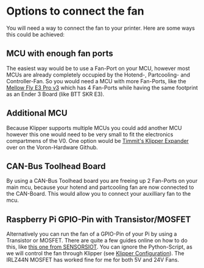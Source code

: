 # Options to connect the fan

You will need a way to connect the fan to your printer. Here are some ways this could be achieved:

## MCU with enough fan ports

The easiest way would be to use a Fan-Port on your MCU, however most MCUs are already completely occupied by the Hotend-, Partcooling- and Controller-Fan. So you would need a MCU with more Fan-Ports, like the [Mellow Fly E3 Pro v3](https://www.aliexpress.com/item/1005002372751834.html) which has 4 Fan-Ports while having the same footprint as an Ender 3 Board (like BTT SKR E3).

## Additional MCU

Because Klipper supports multiple MCUs you could add another MCU however this one would need to be very small to fit the electronics compartmens of the V0. One option would be [Timmit's Klipper Expander](https://github.com/VoronDesign/Voron-Hardware/tree/master/Klipper_Expander) over on the Voron-Hardware Github.

## CAN-Bus Toolhead Board

By using a CAN-Bus Toolhead board you are freeing up 2 Fan-Ports on your main mcu, because your hotend and partcooling fan are now connected to the CAN-Board. This would allow you to connect your auxilliary fan to the mcu.

## Raspberry Pi GPIO-Pin with Transistor/MOSFET

Alternatively you can run the fan of a GPIO-Pin of your Pi by using a Transistor or MOSFET. There are quite a few guides online on how to do this, like [this one from SENSORSIOT](https://www.sensorsiot.org/variable-speed-cooling-fan-for-raspberry-pi-using-pwm-video138/). You can ignore the Python-Script, as we will control the fan through Klipper (see [Klipper Configuration](firmware_slicer.md#klipper-configuration)). The IRLZ44N MOSFET has worked fine for me for both 5V and 24V Fans.
